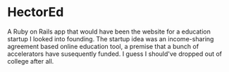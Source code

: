 # HectorEd

A Ruby on Rails app that would have been the website for a education startup I looked into founding. The startup idea was an income-sharing agreement based online education tool, a premise that a bunch of accelerators have susequently funded. I guess I should've dropped out of college after all. 
